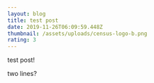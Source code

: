 ```yaml
---
layout: blog
title: test post
date: 2019-11-26T06:09:59.448Z
thumbnail: /assets/uploads/census-logo-b.png
rating: 3
---
```

test post!

two lines?
